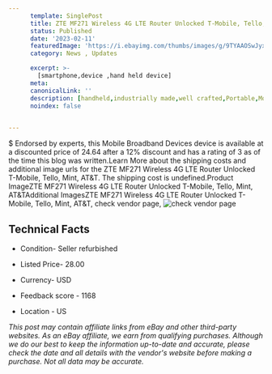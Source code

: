 ```yaml
---
      template: SinglePost
      title: ZTE MF271 Wireless 4G LTE Router Unlocked T-Mobile, Tello, Mint, AT&T
      status: Published
      date: '2023-02-11'
      featuredImage: 'https://i.ebayimg.com/thumbs/images/g/9TYAAOSwJyxjwyCl/s-l225.jpg'
      category: News , Updates

      excerpt: >-
        [smartphone,device ,hand held device]
      meta:
      canonicalLink: ''
      description: [handheld,industrially made,well crafted,Portable,Mobile,Compact,Convenient,Lightweight,Maneuverable,Man-portable,Miniature,Carriable,Hand-held,Light,Holdable,Transportable,Mobile device,Pocket-sized,On-the-go,Wireless,Cordless,Compact size,Convenient size, smartphone,device ,hand held device]
      noindex: false

        
---
```

$
    Endorsed by experts, this Mobile Broadband Devices device is available at a discounted price of 24.64 after a 12% discount and has a rating of 3 as of the time this blog was written.Learn More about the shipping costs and additional image urls for the ZTE MF271 Wireless 4G LTE Router Unlocked T-Mobile, Tello, Mint, AT&T. The shipping cost is undefined.Product ImageZTE MF271 Wireless 4G LTE Router Unlocked T-Mobile, Tello, Mint, AT&TAdditional ImagesZTE MF271 Wireless 4G LTE Router Unlocked T-Mobile, Tello, Mint, AT&T, check vendor page, ![check vendor page](https://origin-galleryplus.ebayimg.com/ws/web/285059905060_2_0_1/225x225.jpg,https://origin-galleryplus.ebayimg.com/ws/web/285059905060_3_0_1/225x225.jpg,https://origin-galleryplus.ebayimg.com/ws/web/285059905060_4_0_1/225x225.jpg,https://origin-galleryplus.ebayimg.com/ws/web/285059905060_5_0_1/225x225.jpg,https://origin-galleryplus.ebayimg.com/ws/web/285059905060_6_0_1/225x225.jpg)
    
    

 ## Technical Facts 



     
      

 - Condition- Seller refurbished 


      

 - Listed Price- 28.00 


      

 - Currency- USD 


      

 - Feedback score - 1168 


      

 - Location - US 


      
      

 *_This post may contain affiliate links from eBay and other third-party websites. As an eBay affiliate, we earn from qualifying purchases. Although we do our best to keep the information up-to-date and accurate, please check the date and all details with the vendor's website before making a purchase. Not all data may be accurate._*



    
    
    
    
    